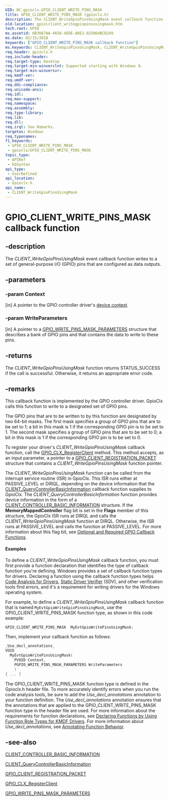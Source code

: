 ```yaml
---
UID: NC:gpioclx.GPIO_CLIENT_WRITE_PINS_MASK
title: GPIO_CLIENT_WRITE_PINS_MASK (gpioclx.h)
description: The CLIENT_WriteGpioPinsUsingMask event callback function writes to a set of general-purpose I/O (GPIO) pins that are configured as data outputs.
old-location: gpio\client_writegpiopinsusingmask.htm
tech.root: GPIO
ms.assetid: 6B3667AA-4658-4EDE-A8E1-925064BCD249
ms.date: 02/15/2018
keywords: ["GPIO_CLIENT_WRITE_PINS_MASK callback function"]
ms.keywords: CLIENT_WriteGpioPinsUsingMask, CLIENT_WriteGpioPinsUsingMask callback, CLIENT_WriteGpioPinsUsingMask callback function [Parallel Ports], GPIO.client_writegpiopinsusingmask, GPIO_CLIENT_WRITE_PINS_MASK, gpioclx/CLIENT_WriteGpioPinsUsingMask
req.header: gpioclx.h
req.include-header: 
req.target-type: Desktop
req.target-min-winverclnt: Supported starting with Windows 8.
req.target-min-winversvr: 
req.kmdf-ver: 
req.umdf-ver: 
req.ddi-compliance: 
req.unicode-ansi: 
req.idl: 
req.max-support: 
req.namespace: 
req.assembly: 
req.type-library: 
req.lib: 
req.dll: 
req.irql: See Remarks.
targetos: Windows
req.typenames: 
f1_keywords:
 - GPIO_CLIENT_WRITE_PINS_MASK
 - gpioclx/GPIO_CLIENT_WRITE_PINS_MASK
topic_type:
 - APIRef
 - kbSyntax
api_type:
 - UserDefined
api_location:
 - Gpioclx.h
api_name:
 - CLIENT_WriteGpioPinsUsingMask
---
```


# GPIO_CLIENT_WRITE_PINS_MASK callback function


## -description

The <i>CLIENT_WriteGpioPinsUsingMask</i> event callback function writes to a set of general-purpose I/O (GPIO) pins that are configured as data outputs.

## -parameters

### -param Context 

[in]
A pointer to the GPIO controller driver's <a href="https://docs.microsoft.com/windows-hardware/drivers/gpio/gpio-device-contexts">device context</a>.

### -param WriteParameters 

[in]
A pointer to a <a href="https://docs.microsoft.com/windows-hardware/drivers/ddi/gpioclx/ns-gpioclx-_gpio_write_pins_mask_parameters">GPIO_WRITE_PINS_MASK_PARAMETERS</a> structure that describes a bank of GPIO pins and that contains the data to write to these pins.

## -returns

The <i>CLIENT_WriteGpioPinsUsingMask</i> function returns STATUS_SUCCESS if the call is successful. Otherwise, it returns an appropriate error code.

## -remarks

This callback function is implemented by the GPIO controller driver. GpioClx calls this function to write to a designated set of GPIO pins.

The GPIO pins that are to be written to by this function are designated by two 64-bit masks. The first mask specifies a group of GPIO pins that are to be set to 1; a bit in this mask is 1 if the corresponding GPIO pin is to be set to 1. The second mask specifies a group of GPIO pins that are to be set to 0; a bit in this mask is 1 if the corresponding GPIO pin is to be set to 0.

To register your driver's <i>CLIENT_WriteGpioPinsUsingMask</i> callback function, call the <a href="https://docs.microsoft.com/windows-hardware/drivers/ddi/gpioclx/nf-gpioclx-gpio_clx_registerclient">GPIO_CLX_RegisterClient</a> method. This method accepts, as an input parameter, a pointer to a <a href="https://docs.microsoft.com/windows-hardware/drivers/ddi/gpioclx/ns-gpioclx-_gpio_client_registration_packet">GPIO_CLIENT_REGISTRATION_PACKET</a> structure that contains a <i>CLIENT_WriteGpioPinsUsingMask</i> function pointer.

The <i>CLIENT_WriteGpioPinsUsingMask</i> function can be called from the interrupt service routine (ISR) in GpioClx. This ISR runs either at PASSIVE_LEVEL or DIRQL, depending on the device information that the <a href="https://docs.microsoft.com/windows-hardware/drivers/ddi/gpioclx/nc-gpioclx-gpio_client_query_controller_basic_information">CLIENT_QueryControllerBasicInformation</a> callback function supplies to GpioClx. The <i>CLIENT_QueryControllerBasicInformation</i> function provides device information in the form of a <a href="https://docs.microsoft.com/windows-hardware/drivers/ddi/gpioclx/ns-gpioclx-_client_controller_basic_information">CLIENT_CONTROLLER_BASIC_INFORMATION</a> structure. If the <b>MemoryMappedController</b> flag bit is set in the <b>Flags</b> member of this structure, the GpioClx ISR runs at DIRQL and calls the <i>CLIENT_WriteGpioPinsUsingMask</i> function at DIRQL. Otherwise, the ISR runs at PASSIVE_LEVEL and calls the function at PASSIVE_LEVEL. For more information about this flag bit, see <a href="https://docs.microsoft.com/windows-hardware/drivers/gpio/optional-and-required-gpio-callback-functions">Optional and Required GPIO Callback Functions</a>.


#### Examples

To define a <i>CLIENT_WriteGpioPinsUsingMask</i> callback function, you must first provide a function declaration that identifies the type of callback function you're defining. Windows provides a set of callback function types for drivers. Declaring a function using the callback function types helps <a href="https://docs.microsoft.com/windows-hardware/drivers/devtest/code-analysis-for-drivers">Code Analysis for Drivers</a>, <a href="https://docs.microsoft.com/windows-hardware/drivers/devtest/static-driver-verifier">Static Driver Verifier</a> (SDV), and other verification tools find errors, and it's a requirement for writing drivers for the Windows operating system.

For example, to define a <i>CLIENT_WriteGpioPinsUsingMask</i> callback function that is named <code>MyEvtGpioWriteGpioPinsUsingMask</code>, use the GPIO_CLIENT_WRITE_PINS_MASK function type, as shown in this code example:


```cpp
GPIO_CLIENT_WRITE_PINS_MASK  MyEvtGpioWritePinsUsingMask;
```

Then, implement your callback function as follows:


```cpp
_Use_decl_annotations_
VOID
  MyEvtGpioWritePinsUsingMask(
    PVOID Context,
    PGPIO_WRITE_PINS_MASK_PARAMETERS WriteParameters
    )
{ ... }
```

The GPIO_CLIENT_WRITE_PINS_MASK function type is defined in the Gpioclx.h header file. To more accurately identify errors when you run the code analysis tools, be sure to add the _Use_decl_annotations_ annotation to your function definition. The _Use_decl_annotations_ annotation ensures that the annotations that are applied to the GPIO_CLIENT_WRITE_PINS_MASK function type in the header file are used. For more information about the requirements for function declarations, see <a href="https://docs.microsoft.com/windows-hardware/drivers/devtest/declaring-functions-by-using-function-role-types-for-kmdf-drivers">Declaring Functions by Using Function Role Types for KMDF Drivers</a>. For more information about _Use_decl_annotations_, see <a href="https://go.microsoft.com/fwlink/p/?LinkId=286697">Annotating Function Behavior</a>.

<div class="code"></div>

## -see-also

<a href="https://docs.microsoft.com/windows-hardware/drivers/ddi/gpioclx/ns-gpioclx-_client_controller_basic_information">CLIENT_CONTROLLER_BASIC_INFORMATION</a>



<a href="https://docs.microsoft.com/windows-hardware/drivers/ddi/gpioclx/nc-gpioclx-gpio_client_query_controller_basic_information">CLIENT_QueryControllerBasicInformation</a>



<a href="https://docs.microsoft.com/windows-hardware/drivers/ddi/gpioclx/ns-gpioclx-_gpio_client_registration_packet">GPIO_CLIENT_REGISTRATION_PACKET</a>



<a href="https://docs.microsoft.com/windows-hardware/drivers/ddi/gpioclx/nf-gpioclx-gpio_clx_registerclient">GPIO_CLX_RegisterClient</a>



<a href="https://docs.microsoft.com/windows-hardware/drivers/ddi/gpioclx/ns-gpioclx-_gpio_write_pins_mask_parameters">GPIO_WRITE_PINS_MASK_PARAMETERS</a>

